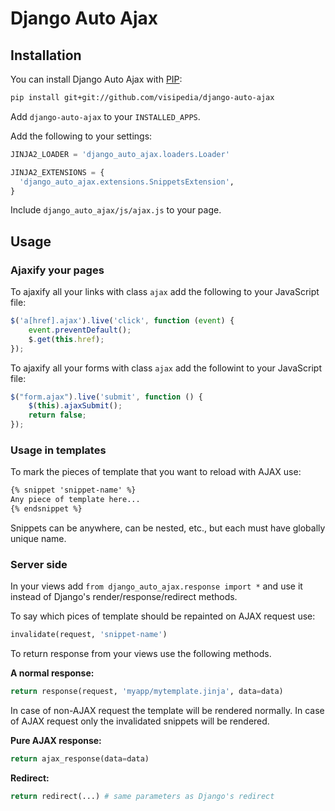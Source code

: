 Django Auto Ajax
================

## Installation
You can install Django Auto Ajax with [PIP](http://www.pip-installer.org/):
```bash
pip install git+git://github.com/visipedia/django-auto-ajax
```

Add `django-auto-ajax` to your `INSTALLED_APPS`.

Add the following to your settings:
```python
JINJA2_LOADER = 'django_auto_ajax.loaders.Loader'

JINJA2_EXTENSIONS = {
  'django_auto_ajax.extensions.SnippetsExtension',
}
```

Include `django_auto_ajax/js/ajax.js` to your page.

## Usage

### Ajaxify your pages
To ajaxify all your links with class `ajax` add the following to your JavaScript file:
```js
$('a[href].ajax').live('click', function (event) {
	event.preventDefault();
	$.get(this.href);
});
```

To ajaxify all your forms with class `ajax` add the followint to your JavaScript file:
```js
$("form.ajax").live('submit', function () {
	$(this).ajaxSubmit();
	return false;
});
```

### Usage in templates
To mark the pieces of template that you want to reload with AJAX use:
```html
{% snippet 'snippet-name' %}
Any piece of template here...
{% endsnippet %}
```

Snippets can be anywhere, can be nested, etc., but each must have globally unique name.

### Server side
In your views add `from django_auto_ajax.response import *` and use it instead of Django's render/response/redirect methods.

To say which pices of template should be repainted on AJAX request use:
```python
invalidate(request, 'snippet-name')
```

To return response from your views use the following methods.

**A normal response:**
```python
return response(request, 'myapp/mytemplate.jinja', data=data)
```
In case of non-AJAX request the template will be rendered normally. In case of AJAX request only the invalidated snippets will be rendered.

**Pure AJAX response:**
```python
return ajax_response(data=data)
```

**Redirect:**
```python
return redirect(...) # same parameters as Django's redirect
```
